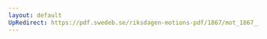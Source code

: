 ```yaml
---
layout: default
UpRedirect: https://pdf.swedeb.se/riksdagen-motions-pdf/1867/mot_1867__ak__00210.pdf
---
```

